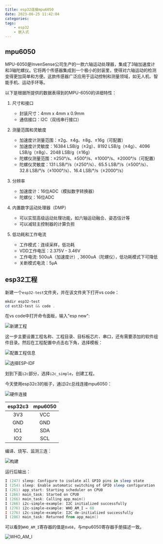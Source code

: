 ```yaml
---
title: esp32连接mpu6050
date: 2023-06-25 11:42:04
categories:
tags:
    - esp32
    - 嵌入式
---
```


## mpu6050

MPU-6050是InvenSense公司生产的一款六轴运动处理器，集成了3轴加速度计和3轴陀螺仪。它将两个传感器集成到一个极小的封装里，使得对六轴运动的检测变得更加简单和方便。这款传感器广泛应用于运动控制和测量领域，如无人机、智能手机、运动手环等。

以下是根据所提供的数据表得到的MPU-6050的详细特性：

1. 尺寸和接口
   - 封装尺寸：4mm x 4mm x 0.9mm
   - 通信接口：I2C（双线串行接口）

2. 测量范围和灵敏度
   - 加速度计测量范围：±2g、±4g、±8g、±16g（可配置）
   - 加速度计灵敏度：16384 LSB/g（±2g）、8192 LSB/g（±4g）、4096 LSB/g（±8g）、2048 LSB/g（±16g）
   - 陀螺仪测量范围：±250°/s、±500°/s、±1000°/s、±2000°/s（可配置）
   - 陀螺仪灵敏度：131 LSB/°/s（±250°/s）、65.5 LSB/°/s（±500°/s）、32.8 LSB/°/s（±1000°/s）、16.4 LSB/°/s（±2000°/s）

3. 分辨率
   - 加速度计：16位ADC（模拟数字转换器）
   - 陀螺仪：16位ADC

4. 内置数字运动处理器（DMP）
   - 可以实现高级运动处理功能，如六轴运动融合、姿态估计等
   - 可以减轻主控制器的计算负担

5. 低功耗和工作电流
   - 工作模式：连续采样，低功耗
   - VDD工作电压：2.375V - 3.46V
   - 工作电流: 500uA（加速度计）, 3600uA（陀螺仪），低功耗模式下可降低
   - 关断模式电流：5µA

<!-- more -->

## esp32工程

新建一个`esp32-test`文件夹，并在该文件夹下打开vs code：

```powershell
mkdir esp32-test
cd est32-test && code .
```

在vs code中打开命令面板，输入"esp new":

![新建工程](https://imgs.boringhex.top/blog/20230619232754.png)

这一步主要设置工程名称、工程目录、目标板芯片、串口，还有需要添加的软件组件目录。然后在工程配置中点击右下角，选择模板：

![配置工程信息](https://imgs.boringhex.top/blog/20230619233249.png)

![选择ESP-IDF](https://imgs.boringhex.top/blog/20230619233518.png)

划到下面`i2c`部分，选择`i2c_simple`，创建工程。

今天使用esp32c3的板子，通过i2c总线连接mpu6050：

![硬件连接](https://imgs.boringhex.top/blog/微信图片_20230619234416.jpg)

| esp32c3 | mpu6050 |
|:-------:|:-------:|
| 3V3     | VCC     |
| GND     | GND     |
| IO1     | SDA     |
| IO2     | SCL     |

编译、烧写、监测三连：

![构建](https://imgs.boringhex.top/blog/20230619235050.png)

运行后输出：

```powershell
I (247) sleep: Configure to isolate all GPIO pins in sleep state
I (254) sleep: Enable automatic switching of GPIO sleep configuration
I (261) app_start: Starting scheduler on CPU0
I (266) main_task: Started on CPU0
I (266) main_task: Calling app_main()
I (266) i2c-simple-example: I2C initialized successfully
I (276) i2c-simple-example: WHO_AM_I = 68
I (276) i2c-simple-example: I2C de-initialized successfully
I (286) main_task: Returned from app_main()
```

可以看到`WHO_AM_I`寄存器的值是`0x68`，与mpu6050寄存器手册描述一致。

![WHO_AM_I](https://imgs.boringhex.top/blog/20230619235546.png)
